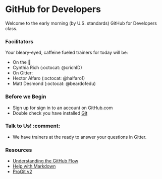 # GitHub for Developers

Welcome to the early morning (by U.S. standards) GitHub for Developers class. 

### Facilitators

Your bleary-eyed, caffeine fueled trainers for today will be:

- On the :microphone: 
 - Cynthia Rich (:octocat: @crichID)
- On Gitter: 
 - Hector Alfaro (:octocat: @halfaro1)
 - Matt Desmond (:octocat: @beardofedu)

### Before we Begin

- Sign up for sign in to an account on GitHub.com
- Double check you have installed [Git](https://git-scm.com/)

### Talk to Us! :comment:

- We have trainers at the ready to answer your questions in Gitter. 

### Resources

- [Understanding the GitHub Flow](https://guides.github.com/introduction/flow/)
- [Help with Markdown](https://guides.github.com/features/mastering-markdown/)
- [ProGit v2](https://git-scm.com/book/en/v2)

